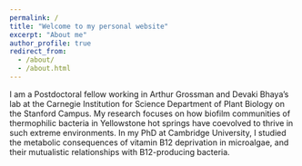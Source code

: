 ```yaml
---
permalink: /
title: "Welcome to my personal website"
excerpt: "About me"
author_profile: true
redirect_from:
  - /about/
  - /about.html
---
```



I am a Postdoctoral fellow working in Arthur Grossman and Devaki Bhaya’s lab at the Carnegie Institution for Science Department of Plant Biology on the Stanford Campus. My research focuses on how biofilm communities of thermophilic bacteria in Yellowstone hot springs have coevolved to thrive in such extreme environments. In my PhD at Cambridge University, I studied the metabolic consequences of vitamin B12 deprivation in microalgae, and their mutualistic relationships with B12-producing bacteria.
